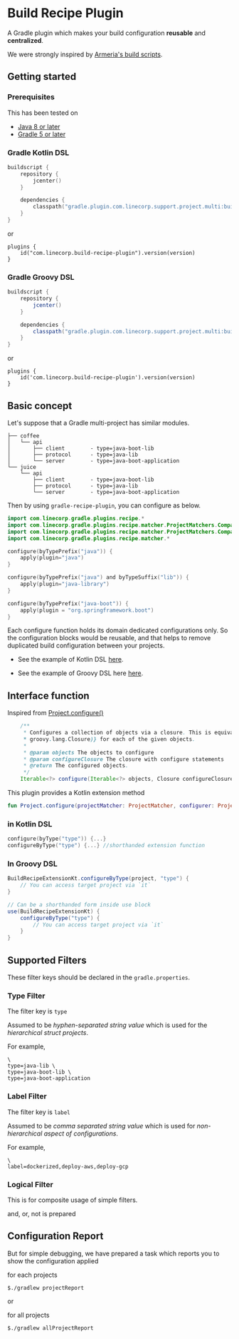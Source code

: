 # Build Recipe Plugin

A Gradle plugin which makes your build configuration **reusable** and **centralized**.

We were strongly inspired by [Armeria's build scripts](https://github.com/line/armeria/tree/master/gradle/scripts).

## Getting started

### Prerequisites

This has been tested on

- [Java 8 or later](https://adoptopenjdk.net/)
- [Gradle 5 or later](https://gradle.org/releases/)

### Gradle Kotlin DSL

```kotlin
buildscript {
    repository {
        jcenter()
    }

    dependencies {
        classpath("gradle.plugin.com.linecorp.support.project.multi:build-recipe-plugin:$version")
    }
}
```
or 
```
plugins {
    id("com.linecorp.build-recipe-plugin").version(version)
}
```
### Gradle Groovy DSL

```groovy
buildscript {
    repository {
        jcenter()
    }

    dependencies {
        classpath("gradle.plugin.com.linecorp.support.project.multi:build-recipe-plugin:$version")
    }
}
```
or
```
plugins {
    id('com.linecorp.build-recipe-plugin').version(version)
}
```

## Basic concept

Let's suppose that a Gradle multi-project has similar modules.

```
├── coffee
│   └── api
│       ├── client        - type=java-boot-lib
│       ├── protocol      - type=java-lib
│       └── server        - type=java-boot-application
└── juice
    └── api
        ├── client        - type=java-boot-lib
        ├── protocol      - type=java-lib
        └── server        - type=java-boot-application
```
Then by using `gradle-recipe-plugin`, you can configure as below. 

```kotlin
import com.linecorp.gradle.plugins.recipe.*
import com.linecorp.gradle.plugins.recipe.matcher.ProjectMatchers.Companion.byTypePrefix
import com.linecorp.gradle.plugins.recipe.matcher.ProjectMatchers.Companion.byTypeSuffix
import com.linecorp.gradle.plugins.recipe.matcher.*

configure(byTypePrefix("java")) {
    apply(plugin="java")
}

configure(byTypePrefix("java") and byTypeSuffix("lib")) {
    apply(plugin="java-library")
}

configure(byTypePrefix("java-boot")) {
    apply(plugin = "org.springframework.boot")
}
```

Each configure function holds its domain dedicated configurations only. So the configuration blocks would be reusable, and that helps to remove duplicated build configuration between your projects.

- See the example of Kotlin DSL [here](./src/test/resources/kotlin-dsl/build.gradle.kts).

- See the example of Groovy DSL here [here](./src/test/resources/groovy-dsl/build.gradle).

## Interface function

Inspired from [Project.configure()](https://github.com/gradle/gradle/blob/master/subprojects/core-api/src/main/java/org/gradle/api/Project.java#L1469-L1477)
```java
    /**
     * Configures a collection of objects via a closure. This is equivalent to calling {@link #configure(Object,
     * groovy.lang.Closure)} for each of the given objects.
     *
     * @param objects The objects to configure
     * @param configureClosure The closure with configure statements
     * @return The configured objects.
     */
    Iterable<?> configure(Iterable<?> objects, Closure configureClosure)
```

This plugin provides a Kotlin extension method
```kotlin
fun Project.configure(projectMatcher: ProjectMatcher, configurer: ProjectConfigurer) {...}
```

### in Kotlin DSL

```kotlin
configure(byType("type")) {...}
configureByType("type") {...} //shorthanded extension function
```

### In Groovy DSL

```groovy
BuildRecipeExtensionKt.configureByType(project, "type") {
    // You can access target project via `it`
}

// Can be a shorthanded form inside use block
use(BuildRecipeExtensionKt) {
    configureByType("type") {    
        // You can access target project via `it`
    }
}
```

## Supported Filters

These filter keys should be declared in the `gradle.properties`.

### Type Filter

The filter key is `type`

Assumed to be *hyphen-separated string value* which is used for the *hierarchical struct projects*.

For example,

```
\
type=java-lib \
type=java-boot-lib \
type=java-boot-application
```

### Label Filter

The filter key is `label`

Assumed to be *comma separated string value* which is used for *non-hierarchical aspect of configurations*.

For example,

```
\
label=dockerized,deploy-aws,deploy-gcp
```

### Logical Filter

This is for composite usage of simple filters.

and, or, not is prepared

## Configuration Report

But for simple debugging, we have prepared a task which reports you to show the configuration applied 

for each projects

`$./gradlew projectReport`

or 

for all projects

`$./gradlew allProjectReport`

